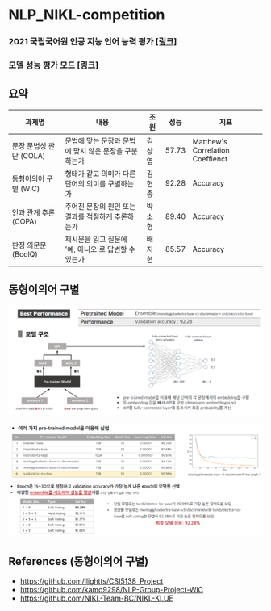 # NLP_NIKL-competition

### 2021 국립국어원 인공 지능 언어 능력 평가 [[링크]](https://corpus.korean.go.kr/task/taskList.do?taskId=1&clCd=END_TASK&subMenuId=sub01)
### 모델 성능 평가 모드 [[링크]](https://docs.google.com/spreadsheets/d/1-uenfp5GolpY2Gf0TsFbODvj585IIiFKp9fvYxcfgkY/edit#gid=0)

## 요약
| 과제명 | 내용 | 조원 | 성능 | 지표 |
| ----------- | ----------- | ----------- | ----------- | ----------- |
| 문장 문법성 판단 (COLA) | 문법에 맞는 문장과 문법에 맞지 않은 문장을 구분하는가 | 김상엽 | 57.73 | Matthew's Correlation Coeffienct |
| 동형이의어 구별 (WiC) | 형태가 같고 의미가 다른 단어의 의미를 구별하는가 | 김현종 | 92.28 | Accuracy |
| 인과 관계 추론 (COPA) | 주어진 문장의 원인 또는 결과를 적절하게 추론하는가 | 박소형 | 89.40 | Accuracy |
| 판정 의문문 (BoolQ) | 제시문을 읽고 질문에 '예, 아니오'로 답변할 수 있는가 | 배지현 | 85.57 | Accuracy |

## 동형이의어 구별
<p align="center">
  <img src="images/WiC_1.PNG" width="800">
</p>

<p align="center">
  <img src="images/WiC_2.PNG" width="800">
</p>

## References (동형이의어 구별)
- https://github.com/llightts/CSI5138_Project
- https://github.com/kamo9298/NLP-Group-Project-WiC
- https://github.com/NIKL-Team-BC/NIKL-KLUE
